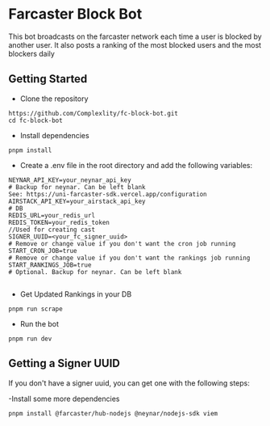 # Farcaster Block Bot

This bot broadcasts on the farcaster network each time a user is blocked by another user.
It also posts a ranking of the most blocked users and the most blockers daily

## Getting Started

- Clone the repository

```
https://github.com/Complexlity/fc-block-bot.git
cd fc-block-bot
```

- Install dependencies

```
pnpm install
```

- Create a .env file in the root directory and add the following variables:

```.env
NEYNAR_API_KEY=your_neynar_api_key
# Backup for neynar. Can be left blank
See: https://uni-farcaster-sdk.vercel.app/configuration
AIRSTACK_API_KEY=your_airstack_api_key
# DB
REDIS_URL=your_redis_url
REDIS_TOKEN=your_redis_token
//Used for creating cast
SIGNER_UUID=<your_fc_signer_uuid>
# Remove or change value if you don't want the cron job running
START_CRON_JOB=true
# Remove or change value if you don't want the rankings job running
START_RANKINGS_JOB=true
# Optional. Backup for neynar. Can be left blank


```

- Get Updated Rankings in your DB

```
pnpm run scrape
```

- Run the bot

```
pnpm run dev
```

## Getting a Signer UUID

If you don't have a signer uuid, you can get one with the following steps:

-Install some more dependencies

```
pnpm install @farcaster/hub-nodejs @neynar/nodejs-sdk viem
```
